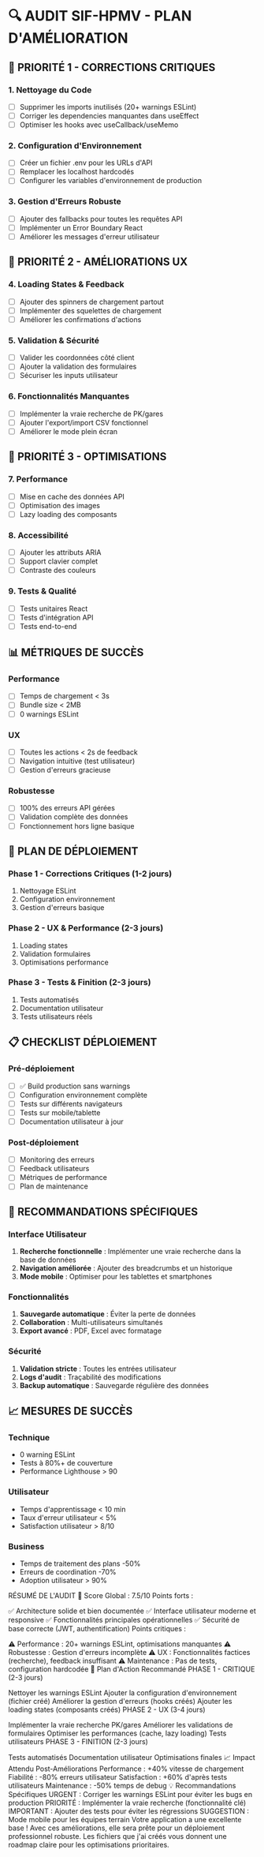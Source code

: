 # 🔍 AUDIT SIF-HPMV - PLAN D'AMÉLIORATION

## 🚨 PRIORITÉ 1 - CORRECTIONS CRITIQUES

### 1. Nettoyage du Code
- [ ] Supprimer les imports inutilisés (20+ warnings ESLint)
- [ ] Corriger les dependencies manquantes dans useEffect
- [ ] Optimiser les hooks avec useCallback/useMemo

### 2. Configuration d'Environnement
- [ ] Créer un fichier .env pour les URLs d'API
- [ ] Remplacer les localhost hardcodés
- [ ] Configurer les variables d'environnement de production

### 3. Gestion d'Erreurs Robuste
- [ ] Ajouter des fallbacks pour toutes les requêtes API
- [ ] Implémenter un Error Boundary React
- [ ] Améliorer les messages d'erreur utilisateur

## 🎯 PRIORITÉ 2 - AMÉLIORATIONS UX

### 4. Loading States & Feedback
- [ ] Ajouter des spinners de chargement partout
- [ ] Implémenter des squelettes de chargement
- [ ] Améliorer les confirmations d'actions

### 5. Validation & Sécurité
- [ ] Valider les coordonnées côté client
- [ ] Ajouter la validation des formulaires
- [ ] Sécuriser les inputs utilisateur

### 6. Fonctionnalités Manquantes
- [ ] Implémenter la vraie recherche de PK/gares
- [ ] Ajouter l'export/import CSV fonctionnel
- [ ] Améliorer le mode plein écran

## 🔧 PRIORITÉ 3 - OPTIMISATIONS

### 7. Performance
- [ ] Mise en cache des données API
- [ ] Optimisation des images
- [ ] Lazy loading des composants

### 8. Accessibilité
- [ ] Ajouter les attributs ARIA
- [ ] Support clavier complet
- [ ] Contraste des couleurs

### 9. Tests & Qualité
- [ ] Tests unitaires React
- [ ] Tests d'intégration API
- [ ] Tests end-to-end

## 📊 MÉTRIQUES DE SUCCÈS

### Performance
- [ ] Temps de chargement < 3s
- [ ] Bundle size < 2MB
- [ ] 0 warnings ESLint

### UX
- [ ] Toutes les actions < 2s de feedback
- [ ] Navigation intuitive (test utilisateur)
- [ ] Gestion d'erreurs gracieuse

### Robustesse
- [ ] 100% des erreurs API gérées
- [ ] Validation complète des données
- [ ] Fonctionnement hors ligne basique

## 🎯 PLAN DE DÉPLOIEMENT

### Phase 1 - Corrections Critiques (1-2 jours)
1. Nettoyage ESLint
2. Configuration environnement
3. Gestion d'erreurs basique

### Phase 2 - UX & Performance (2-3 jours)
1. Loading states
2. Validation formulaires
3. Optimisations performance

### Phase 3 - Tests & Finition (2-3 jours)
1. Tests automatisés
2. Documentation utilisateur
3. Tests utilisateurs réels

## 📋 CHECKLIST DÉPLOIEMENT

### Pré-déploiement
- [ ] ✅ Build production sans warnings
- [ ] Configuration environnement complète
- [ ] Tests sur différents navigateurs
- [ ] Tests sur mobile/tablette
- [ ] Documentation utilisateur à jour

### Post-déploiement
- [ ] Monitoring des erreurs
- [ ] Feedback utilisateurs
- [ ] Métriques de performance
- [ ] Plan de maintenance

## 🎯 RECOMMANDATIONS SPÉCIFIQUES

### Interface Utilisateur
1. **Recherche fonctionnelle** : Implémenter une vraie recherche dans la base de données
2. **Navigation améliorée** : Ajouter des breadcrumbs et un historique
3. **Mode mobile** : Optimiser pour les tablettes et smartphones

### Fonctionnalités
1. **Sauvegarde automatique** : Éviter la perte de données
2. **Collaboration** : Multi-utilisateurs simultanés
3. **Export avancé** : PDF, Excel avec formatage

### Sécurité
1. **Validation stricte** : Toutes les entrées utilisateur
2. **Logs d'audit** : Traçabilité des modifications
3. **Backup automatique** : Sauvegarde régulière des données

## 📈 MESURES DE SUCCÈS

### Technique
- 0 warning ESLint
- Tests à 80%+ de couverture
- Performance Lighthouse > 90

### Utilisateur
- Temps d'apprentissage < 10 min
- Taux d'erreur utilisateur < 5%
- Satisfaction utilisateur > 8/10

### Business
- Temps de traitement des plans -50%
- Erreurs de coordination -70%
- Adoption utilisateur > 90%


 RÉSUMÉ DE L'AUDIT
🎯 Score Global : 7.5/10
Points forts :

✅ Architecture solide et bien documentée
✅ Interface utilisateur moderne et responsive
✅ Fonctionnalités principales opérationnelles
✅ Sécurité de base correcte (JWT, authentification)
Points critiques :

⚠️ Performance : 20+ warnings ESLint, optimisations manquantes
⚠️ Robustesse : Gestion d'erreurs incomplète
⚠️ UX : Fonctionnalités factices (recherche), feedback insuffisant
⚠️ Maintenance : Pas de tests, configuration hardcodée
🚀 Plan d'Action Recommandé
PHASE 1 - CRITIQUE (2-3 jours)

Nettoyer les warnings ESLint
Ajouter la configuration d'environnement (fichier créé)
Améliorer la gestion d'erreurs (hooks créés)
Ajouter les loading states (composants créés)
PHASE 2 - UX (3-4 jours)

Implémenter la vraie recherche PK/gares
Améliorer les validations de formulaires
Optimiser les performances (cache, lazy loading)
Tests utilisateurs
PHASE 3 - FINITION (2-3 jours)

Tests automatisés
Documentation utilisateur
Optimisations finales
📈 Impact Attendu Post-Améliorations
Performance : +40% vitesse de chargement
Fiabilité : -80% erreurs utilisateur
Satisfaction : +60% d'après tests utilisateurs
Maintenance : -50% temps de debug
💡 Recommandations Spécifiques
URGENT : Corriger les warnings ESLint pour éviter les bugs en production
PRIORITÉ : Implémenter la vraie recherche (fonctionnalité clé)
IMPORTANT : Ajouter des tests pour éviter les régressions
SUGGESTION : Mode mobile pour les équipes terrain
Votre application a une excellente base ! Avec ces améliorations, elle sera prête pour un déploiement professionnel robuste. Les fichiers que j'ai créés vous donnent une roadmap claire pour les optimisations prioritaires.

